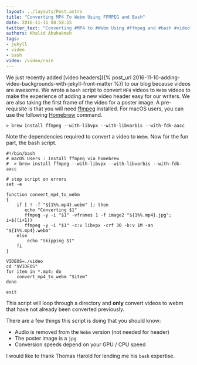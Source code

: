 ```yaml
---
layout: ../layouts/Post.astro
title: "Converting MP4 To Webm Using FFMPEG and Bash"
date: 2016-11-11 08:58:15
twitter_text: "Converting #MP4 to #Webm Using #ffmpeg and #bash #video"
authors: Khalid Abuhakmeh
tags:
- jekyll
- video
- bash
video: /video/rain
---
```

 
We just recently added [video headers]({% post_url 2016-11-10-adding-video-backgrounds-with-jekyll-front-matter %}) to our blog because videos are awesome. We wrote a `bash` script to convert `MP4` videos to `Webm` videos to make the experience of adding a new video header easy for our writers. We are also taking the first frame of the video for a poster image. A pre-requisite is that you will need [ffmpeg](https://www.ffmpeg.org/) installed. For macOS users, you can use the following [Homebrew](https://brew.sh) command.

```
> brew install ffmpeg --with-libvpx --with-libvorbis --with-fdk-aacc
```

Note the dependencies required to convert a video to `Webm`. Now for the fun part, the bash script.

```
#!/bin/bash
# macOS Users : Install ffmpeg via homebrew
#  > brew install ffmpeg --with-libvpx --with-libvorbis --with-fdk-aacc

# stop script on errors
set -e

function convert_mp4_to_webm
{
    if [ ! -f "${1%%.mp4}.webm" ]; then
       echo "Converting $1"
       ffmpeg -y -i "$1" -vframes 1 -f image2 "${1%%.mp4}.jpg"; i=$((i+1))
       ffmpeg -y -i "$1" -c:v libvpx -crf 30 -b:v 1M -an "${1%%.mp4}.webm"       
    else
        echo "Skipping $1"
    fi
}

VIDEOS=./video
cd "$VIDEOS"
for item in *.mp4; do
    convert_mp4_to_webm "$item"
done

exit
```

This script will loop through a directory and **only** convert videos to webm that have not already been converted previously. 

There are a few things this script is doing that you should know:

- Audio is removed from the `Webm` version (not needed for header)
- The poster image is a `jpg`
- Conversion speeds depend on your GPU / CPU speed 

I would like to thank Thomas Harold for lending me his `bash` expertise.